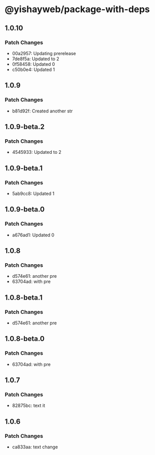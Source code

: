 # @yishayweb/package-with-deps

## 1.0.10

### Patch Changes

- 00a2957: Updating prerelease
- 7de8f5a: Updated to 2
- 0f58458: Updated 0
- c50b0e4: Updated 1

## 1.0.9

### Patch Changes

- b81d92f: Created another str

## 1.0.9-beta.2

### Patch Changes

- 4545933: Updated to 2

## 1.0.9-beta.1

### Patch Changes

- 5ab9cc8: Updated 1

## 1.0.9-beta.0

### Patch Changes

- a676ad1: Updated 0

## 1.0.8

### Patch Changes

- d574e61: another pre
- 63704ad: with pre

## 1.0.8-beta.1

### Patch Changes

- d574e61: another pre

## 1.0.8-beta.0

### Patch Changes

- 63704ad: with pre

## 1.0.7

### Patch Changes

- 82875bc: text it

## 1.0.6

### Patch Changes

- ca833aa: text change
